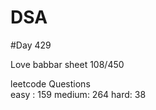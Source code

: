 # DSA

#Day 429

Love babbar sheet
    108/450
    
leetcode Questions   
easy : 159
medium: 264
hard: 38

 
